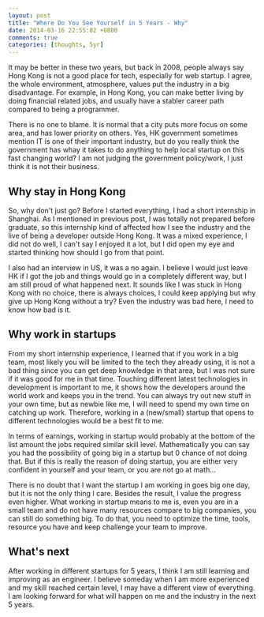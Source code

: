 ```yaml
---
layout: post
title: "Where Do You See Yourself in 5 Years - Why"
date: 2014-03-16 22:55:02 +0800
comments: true
categories: [thoughts, 5yr]
---
```


It may be better in these two years, but back in 2008, people always say Hong Kong is not a good place for tech, especially for web startup. I agree, the whole environment, atmosphere, values put the industry in a big disadvantage. For example, in Hong Kong, you can make better living by doing financial related jobs, and usually have a stabler career path compared to being a programmer. 

There is no one to blame. It is normal that a city puts more focus on some area, and has lower priority on others. Yes, HK government sometimes mention IT is one of their important industry, but do you really think the government has whay it takes to do anything to help local startup on this fast changing world? I am not judging the government policy/work, I just think it is not their business. 

## Why stay in Hong Kong

So, why don't just go? Before I started everything, I had a short internship in Shanghai. As I mentioned in previous post, I was totally not prepared before graduate, so this internship kind of affected how I see the industry and the live of being a developer outside Hong Kong. It was a mixed experience, I did not do well, I can't say I enjoyed it a lot, but I did open my eye and started thinking how should I go from that point.

I also had an interview in US, it was a no again. I believe I would just leave HK if I got the job and things would go in a completely different way, but I am still proud of what happened next. It sounds like I was stuck in Hong Kong with no choice, there is always choices, I could keep applying but why give up Hong Kong without a try? Even the industry was bad here, I need to know how bad is it.

## Why work in startups

From my short internship experience, I learned that if you work in a big team, most likely you will be limited to the tech they already using, it is not a bad thing since you can get deep knowledge in that area, but I was not sure if it was good for me in that time. Touching different latest technologies in development is important to me, it shows how the developers around the world work and keeps you in the trend. You can always try out new stuff in your own time, but as newbie like me, I will need to spend my own time on catching up work. Therefore, working in a (new/small) startup that opens to different technologies would be a best fit to me.

In terms of earnings, working in startup would probably at the bottom of the list amount the jobs required similar skill level. Mathematically you can say you had the possibility of going big in a startup but 0 chance of not doing that. But if this is really the reason of doing startup, you are either very confident in yourself and your team, or you are not go at math... 

There is no doubt that I want the startup I am working in goes big one day, but it is not the only thing I care. Besides the result, I value the progress even higher. What working in startup means to me is, even you are in a small team and do not have many resources compare to big companies, you can still do something big. To do that, you need to optimize the time, tools, resource you have and keep challenge your team to improve.

## What's next

After working in different startups for 5 years, I think I am still learning and improving as an engineer. I believe someday when I am more experienced and my skill reached certain level, I may have a different view of everything. I am looking forward for what will happen on me and the industry in the next 5 years.
